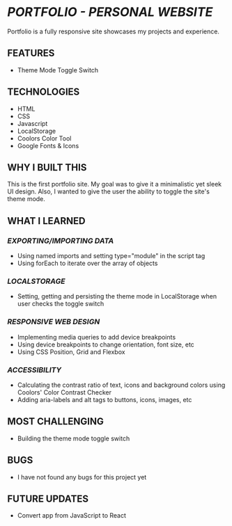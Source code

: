 # _PORTFOLIO - PERSONAL WEBSITE_

Portfolio is a fully responsive site showcases my projects and experience.

## FEATURES

- Theme Mode Toggle Switch

## TECHNOLOGIES

- HTML
- CSS
- Javascript
- LocalStorage
- Coolors Color Tool
- Google Fonts & Icons

## WHY I BUILT THIS

This is the first portfolio site. My goal was to give it a minimalistic yet sleek UI design. Also, I wanted to give the user the ability to toggle the site's theme mode.

## WHAT I LEARNED

### _EXPORTING/IMPORTING DATA_

- Using named imports and setting type="module" in the script tag
- Using forEach to iterate over the array of objects

### _LOCALSTORAGE_

- Setting, getting and persisting the theme mode in LocalStorage when user checks the toggle switch

### _RESPONSIVE WEB DESIGN_

- Implementing media queries to add device breakpoints
- Using device breakpoints to change orientation, font size, etc
- Using CSS Position, Grid and Flexbox

### _ACCESSIBILITY_

- Calculating the contrast ratio of text, icons and background colors using Coolors' Color Contrast Checker
- Adding aria-labels and alt tags to buttons, icons, images, etc

## MOST CHALLENGING

- Building the theme mode toggle switch

## BUGS

- I have not found any bugs for this project yet

## FUTURE UPDATES

- Convert app from JavaScript to React
